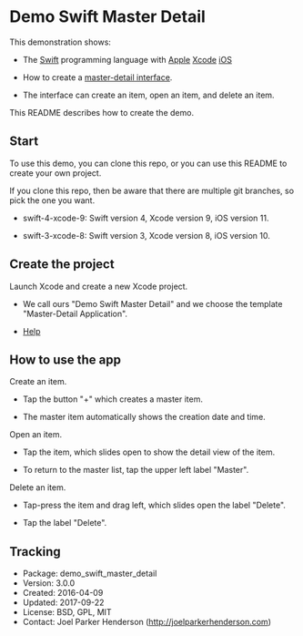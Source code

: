 # Demo Swift Master Detail

This demonstration shows:

  * The [Swift](http://swift.org) programming language with
    [Apple](http://apple.com)
    [Xcode](https://developer.apple.com/xcode/)
    [iOS](http://www.apple.com/ios/)

  * How to create a [master-detail interface](https://en.wikipedia.org/wiki/Master%E2%80%93detail_interface). 

  * The interface can create an item, open an item, and delete an item. 

This README describes how to create the demo.


## Start

To use this demo, you can clone this repo, or you can use this README to create your own project.

If you clone this repo, then be aware that there are multiple git branches, so pick the one you want.

  * swift-4-xcode-9: Swift version 4, Xcode version 9, iOS version 11.

  * swift-3-xcode-8: Swift version 3, Xcode version 8, iOS version 10.


## Create the project

Launch Xcode and create a new Xcode project. 

  * We call ours "Demo Swift Master Detail" and we choose the template "Master-Detail Application".

  * [Help](doc/setup/create_a_new_xcode_project.md)
  

## How to use the app

Create an item.

  * Tap the button "+" which creates a master item.

  * The master item automatically shows the creation date and time.

Open an item.

  * Tap the item, which slides open to show the detail view of the item.

  * To return to the master list, tap the upper left label "Master".

Delete an item.

  * Tap-press the item and drag left, which slides open the label "Delete".

  * Tap the label "Delete".


## Tracking

* Package: demo_swift_master_detail
* Version: 3.0.0
* Created: 2016-04-09
* Updated: 2017-09-22
* License: BSD, GPL, MIT
* Contact: Joel Parker Henderson (http://joelparkerhenderson.com)
